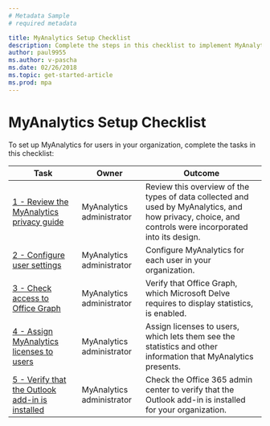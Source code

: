 ```yaml
---
# Metadata Sample
# required metadata

title: MyAnalytics Setup Checklist
description: Complete the steps in this checklist to implement MyAnalytics in your organization
author: paul9955
ms.author: v-pascha
ms.date: 02/26/2018
ms.topic: get-started-article
ms.prod: mpa
---
```


# MyAnalytics Setup Checklist
To set up MyAnalytics for users in your organization, complete the tasks in this checklist:

| Task | Owner | Outcome |
|------|-------|---------|
|  [1 - Review the MyAnalytics privacy guide](../Overview/Privacy-Guide.md) | MyAnalytics administrator | Review this overview of the types of data collected and used by MyAnalytics, and how privacy, choice, and controls were incorporated into its design.  |
|  [2 - Configure user settings](../Setup/Configure-MyA-User-Settings.md)  | MyAnalytics administrator | Configure MyAnalytics for each user in your organization.  |
|  [3 - Check access to Office Graph](../Setup/Check-Office-Graph.md) | MyAnalytics administrator |  Verify that Office Graph, which Microsoft Delve requires to display statistics, is enabled.   |
|  [4 - Assign MyAnalytics licenses to users](../Setup/Assign-Licenses.md)  | MyAnalytics administrator | Assign licenses to users, which lets them see the statistics and other information that MyAnalytics presents.   |
|  [5 - Verify that the Outlook add-in is installed](../Setup/Verify-Add-in.md)  | MyAnalytics administrator | Check the Office 365 admin center to verify that the Outlook add-in is installed for your organization. 

